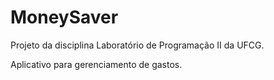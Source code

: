 MoneySaver
==========

Projeto da disciplina Laboratório de Programação II da UFCG.

Aplicativo para gerenciamento de gastos.
